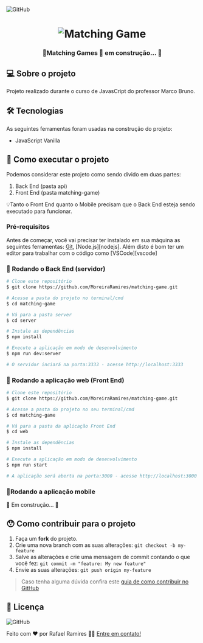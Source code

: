 
![GitHub](https://img.shields.io/github/license/MoreiraRamires/matching-game)
<h1 align="center">
    <img alt="Matching Game" title="#gatry" src="src/imagens/banner.png" />
</h1>

<h3 align="center"> 
	🚧Matching Games 🚀 em construção... 🚧
</h3>



## 💻 Sobre o projeto


Projeto realizado durante o curso de JavasCript do professor Marco Bruno.

## 🛠 Tecnologias

As seguintes ferramentas foram usadas na construção do projeto:

- JavaScript Vanilla

## 🚀 Como executar o projeto

Podemos considerar este projeto como sendo divido em duas partes:
1. Back End (pasta api) 
2. Front End (pasta matching-game)


💡Tanto o Front End quanto o Mobile precisam que o Back End esteja sendo executado para funcionar.

### Pré-requisitos

Antes de começar, você vai precisar ter instalado em sua máquina as seguintes ferramentas:
[Git](https://git-scm.com), [Node.js][nodejs]. 
Além disto é bom ter um editor para trabalhar com o código como [VSCode][vscode]

### 🎲 Rodando o Back End (servidor)

```bash
# Clone este repositório
$ git clone https://github.com/MoreiraRamires/matching-game.git

# Acesse a pasta do projeto no terminal/cmd
$ cd matching-game

# Vá para a pasta server
$ cd server

# Instale as dependências
$ npm install

# Execute a aplicação em modo de desenvolvimento
$ npm run dev:server

# O servidor inciará na porta:3333 - acesse http://localhost:3333 
```

### 🧭 Rodando a aplicação web (Front End)

```bash
# Clone este repositório
$ git clone https://github.com/MoreiraRamires/matching-game.git

# Acesse a pasta do projeto no seu terminal/cmd
$ cd matching-game

# Vá para a pasta da aplicação Front End
$ cd web

# Instale as dependências
$ npm install

# Execute a aplicação em modo de desenvolvimento
$ npm run start

# A aplicação será aberta na porta:3000 - acesse http://localhost:3000
```

### 📱Rodando a aplicação mobile 

🚧 Em construção... 🚧

## 😯 Como contribuir para o projeto

1. Faça um **fork** do projeto.
2. Crie uma nova branch com as suas alterações: `git checkout -b my-feature`
3. Salve as alterações e crie uma mensagem de commit contando o que você fez: `git commit -m "feature: My new feature"`
4. Envie as suas alterações: `git push origin my-feature`
> Caso tenha alguma dúvida confira este [guia de como contribuir no GitHub](https://github.com/firstcontributions/first-contributions)


## 📝 Licença

![GitHub](https://img.shields.io/github/license/MoreiraRamires/matching-game)

Feito com ❤️ por Rafael Ramires 👋🏽 [Entre em contato!](https://www.linkedin.com/in/rafael-ramires-791aa378/)

